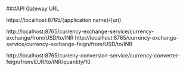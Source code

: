 
###API Gateway URL

https://localhost:8765/{application name}/{uri}

http://localhost:8765/currency-exchange-service/currency-exchange/from/USD/to/INR
http://localhost:8765/currency-exchange-service/currency-exchange-feign/from/USD/to/INR

http://localhost:8765/curreny-conversion-service/currency-converter-feign/from/EUR/to/INR/quantity/10
